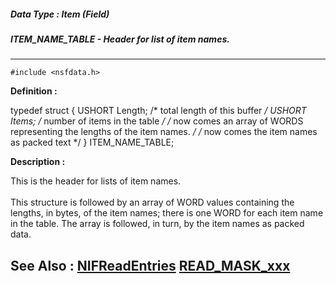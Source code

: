 ##### Data Type : Item (Field)
##### ITEM_NAME_TABLE - Header for list of item names.
---
```
#include <nsfdata.h>
```

**Definition :**

typedef struct {
   USHORT Length; /* total length of this buffer */
   USHORT Items; /* number of items in the table */
/* now comes an array of WORDS representing
   the lengths of the item names. */
/* now comes the item names as packed text */
} ITEM_NAME_TABLE;

**Description :**

<b>	</b>This is the header for lists of item names.<br>
<br>
This structure is followed by an array of WORD values containing the lengths, in bytes, of the item names;  there is one WORD for each item name in the table.  The array is followed, in turn, by the item names as packed data.


**See Also :**
[NIFReadEntries](/domino-c-api-docs/reference/Func/NIFReadEntries)
[READ_MASK_xxx](/domino-c-api-docs/reference/Symb/READ_MASK_xxx)
---

